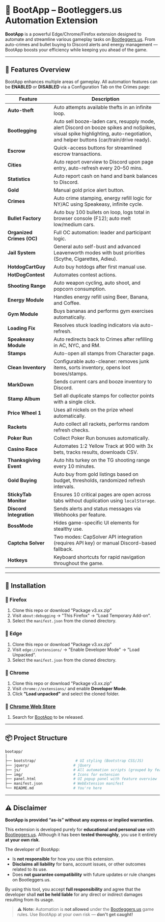 # 🚀 BootApp – Bootleggers.us Automation Extension

**BootApp** is a powerful Edge/Chrome/Firefox extension designed to automate and streamline various gameplay tasks on [Bootleggers.us](https://www.bootleggers.us). From auto-crimes and bullet buying to Discord alerts and energy management — BootApp boosts your efficiency while keeping you ahead of the game.

---

## 🧩 Features Overview

BootApp enhances multiple areas of gameplay. All automation features can be **ENABLED** or **DISABLED** via a Configuration Tab on the Crimes page:

| Feature | Description |
|--------|-------------|
| **Auto-theft** | Auto attempts available thefts in an infinite loop. |
| **Bootlegging** | Auto sell booze-laden cars, resupply mode, alert Discord on booze spikes and noSpikes, visual spike highlighting, auto-negotiation, and helper buttons (car/train/drive ready). |
| **Escrow** | Quick-access buttons for streamlined escrow transactions. |
| **Cities** | Auto report overview to Discord upon page entry, auto-refresh every 20–50 mins. |
| **Statistics** | Auto report cash on hand and bank balances to Discord. |
| **Gold** | Manual gold price alert button. |
| **Crimes** | Auto crime stamping, energy refill logic for NY/AC using Speakeasy, infinite cycle. |
| **Bullet Factory** | Auto buy 100 bullets on loop, logs total in browser console (F12); auto melt low/medium cars. |
| **Organized Crimes (OC)** | Full OC automation: leader and participant logic. |
| **Jail System** | General auto self-bust and advanced Leavenworth modes with bust priorities (Scythe, Cigarettes, Adieu). |
| **HotdogCartGuy** | Auto buy hotdogs after first manual use. |
| **HotDogContest** | Automates contest actions. |
| **Shooting Range** | Auto weapon cycling, auto shoot, and popcorn consumption. |
| **Energy Module** | Handles energy refill using Beer, Banana, and Coffee. |
| **Gym Module** | Buys bananas and performs gym exercises automatically. |
| **Loading Fix** | Resolves stuck loading indicators via auto-refresh. |
| **Speakeasy Module** | Auto redirects back to Crimes after refilling in AC, NYC, and RM. |
| **Stamps** | Auto-open all stamps from Character page. |
| **Clean Inventory** | Configurable auto-cleaner: removes junk items, sorts inventory, opens loot boxes/stamps. |
| **MarkDown** | Sends current cars and booze inventory to Discord. |
| **Stamp Album** | Sell all duplicate stamps for collector points with a single click. |
| **Price Wheel 1** | Uses all nickels on the prize wheel automatically. |
| **Rackets** | Auto collect all rackets, performs random refresh checks. |
| **Poker Run** | Collect Poker Run bonuses automatically. |
| **Casino Race** | Automates 1:2 Yellow Track at 900 with 3x bets, tracks results, downloads CSV. |
| **Thanksgiving Event** | Auto hits turkey on the TG shooting range every 10 minutes. |
| **Gold Buying** | Auto buy from gold listings based on budget, thresholds, randomized refresh intervals. |
| **StickyTab Monitor** | Ensures 10 critical pages are open across tabs without duplication using `localStorage`. |
| **Discord Integration** | Sends alerts and status messages via Webhooks per feature. |
| **BossMode** | Hides game-specific UI elements for stealthy use. |
| **Captcha Solver** | Two modes: CapSolver API integration (requires API key) or manual Discord-based fallback. |
| **Hotkeys** | Keyboard shortcuts for rapid navigation throughout the game. |

---

## 🔧 Installation

### 🦊 Firefox

1. Clone this repo or download "Package v3.xx.zip"
2. Visit `about:debugging` → "This Firefox" → "Load Temporary Add-on".
3. Select the `manifest.json` from the cloned directory.

### 🚀 Edge

1. Clone this repo or download "Package v3.xx.zip"
2. Visit `edge://extensions/` → "Enable Developer Mode" → "Load Unpacked".
3. Select the `manifest.json` from the cloned directory.

### 🧭 Chrome

1. Clone this repo or download "Package v3.xx.zip"
2. Visit `chrome://extensions/` and enable **Developer Mode**.
3. Click **"Load unpacked"** and select the cloned folder.

### 🧩 [Chrome Web Store](https://chromewebstore.google.com/detail/bootapp/koahihmmfgdfobdfoknfadeidekholeh)

1. Search for [BootApp](https://chromewebstore.google.com/detail/bootapp/koahihmmfgdfobdfoknfadeidekholeh) to be released.

---

## 📦 Project Structure

```bash
bootapp/
│
├── bootstrap/                  # UI styling (Bootstrap CSS/JS)
├── jquery/                    # jQuery
├── js/                        # All automation scripts (grouped by feature)
├── img/                       # Icons for extension
├── panel.html                 # UI popup panel with feature overview
├── manifest.json              # WebExtension manifest
└── README.md                  # You're here
```

---

## ⚠️ Disclaimer

**BootApp is provided “as-is” without any express or implied warranties.**

This extension is developed purely for **educational and personal use** with [Bootleggers.us](https://www.bootleggers.us). Although it has been **tested thoroughly**, you use it entirely **at your own risk**.

The developer of BootApp:

- Is **not responsible** for how you use this extension.
- **Disclaims all liability** for bans, account issues, or other outcomes related to its use.
- Does **not guarantee compatibility** with future updates or rule changes on Bootleggers.us.

By using this tool, you accept **full responsibility** and agree that the developer shall **not be held liable** for any direct or indirect damages resulting from its usage.

> ⚠️ **Note:** Automation is **not allowed** under the [Bootleggers.us](https://www.bootleggers.us) game rules. Use BootApp at your own risk — **don't get caught!**
